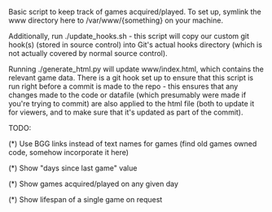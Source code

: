 Basic script to keep track of games acquired/played.  To set up, symlink the
www directory here to /var/www/{something} on your machine.

Additionally, run ./update_hooks.sh - this script will copy our custom git hook(s)
(stored in source control) into Git's actual hooks directory (which is not actually
covered by normal source control).

Running ./generate_html.py will update www/index.html, which contains the relevant
game data.  There is a git hook set up to ensure that this script is run right before
a commit is made to the repo - this ensures that any changes made to the code or datafile
(which presumably were made if you're trying to commit) are also applied to the html file
(both to update it for viewers, and to make sure that it's updated as part of the commit).

TODO:

(*) Use BGG links instead of text names for games (find old games owned code, somehow
incorporate it here)

(*) Show "days since last game" value

(*) Show games acquired/played on any given day

(*) Show lifespan of a single game on request
